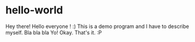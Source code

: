 hello-world
===========

Hey there! Hello everyone ! :)
This is a demo program and I have to describe myself.
Bla bla bla
Yo!
Okay. That's it. :P
